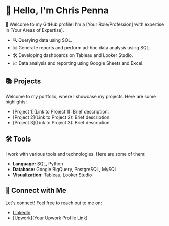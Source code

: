 # 👋 Hello, I'm Chris Penna

🚀 Welcome to my GitHub profile! I'm a [Your Role/Profession] with expertise in [Your Areas of Expertise]. 

- 🔍 Querying data using SQL.
- 📊 Generate reports and perform ad-hoc data analysis using SQL.
- 🛠️ Developing dashboards on Tableau and Looker Studio.
- 📈 Data analysis and reporting using Google Sheets and Excel.

## 📚 Projects

Welcome to my portfolio, where I showcase my projects. Here are some highlights:

- [Project 1](Link to Project 1): Brief description.
- [Project 2](Link to Project 2): Brief description.
- [Project 3](Link to Project 3): Brief description.

## 🛠️ Tools

I work with various tools and technologies. Here are some of them:

- **Language:** SQL, Python
- **Database:** Google BigQuery, PostgreSQL, MySQL
- **Visualization:** Tableau, Looker Studio

## 👋 Connect with Me

Let's connect! Feel free to reach out to me on:

- [LinkedIn](https://www.linkedin.com/in/chris-penna-0b524226b/)
- [Upwork](Your Upwork Profile Link)

